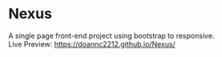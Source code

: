 # Nexus
A single page front-end project using bootstrap to responsive.
<br>
Live Preview: https://doannc2212.github.io/Nexus/

